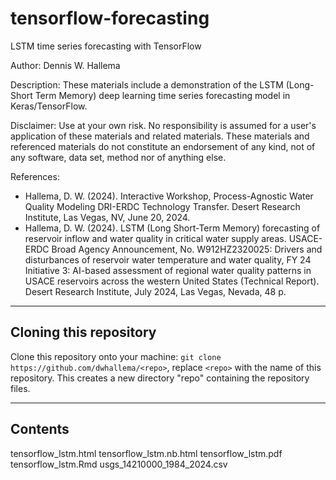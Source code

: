 # tensorflow-forecasting
LSTM time series forecasting with TensorFlow

Author: Dennis W. Hallema

Description: These materials include a demonstration of the LSTM (Long-Short Term Memory) deep learning time series forecasting model in Keras/TensorFlow.

Disclaimer: Use at your own risk. No responsibility is assumed for a user's application of these materials and related materials. These materials and referenced materials do not constitute an endorsement of any kind, not of any software, data set, method nor of anything else.

References:

-   Hallema, D. W. (2024). Interactive Workshop, Process-Agnostic Water Quality Modeling DRI-ERDC Technology Transfer. Desert Research Institute, Las Vegas, NV, June 20, 2024.
-   Hallema, D. W. (2024). LSTM (Long Short-Term Memory) forecasting of reservoir inflow and water quality in critical water supply areas. USACE-ERDC Broad Agency Announcement, No. W912HZ2320025: Drivers and disturbances of reservoir water temperature and water quality, FY 24 Initiative 3: AI-based assessment of regional water quality patterns in USACE reservoirs across the western United States (Technical Report). Desert Research Institute, July 2024, Las Vegas, Nevada, 48 p.

---

## Cloning this repository

Clone this repository onto your machine: 
`git clone https://github.com/dwhallema/<repo>`, replace `<repo>` with the name of this repository. 
This creates a new directory "repo" containing the repository files.

---

## Contents

tensorflow_lstm.html
tensorflow_lstm.nb.html
tensorflow_lstm.pdf
tensorflow_lstm.Rmd
usgs_14210000_1984_2024.csv
